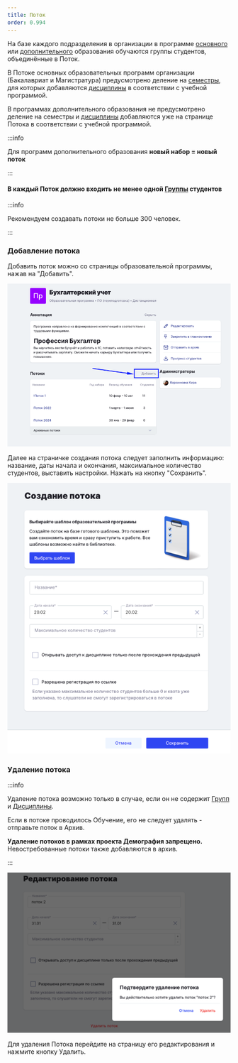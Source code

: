```yaml
---
title: Поток
order: 0.994
---
```


На базе каждого подразделения в организации в программе [основного](./README/programma-osnovnogo-obrazovaniya/_index) или [дополнительного](./README/programma-osnovnogo-obrazovaniya/programma-dopolnitelnogo-obrazovaniya-2/_index) образования обучаются группы студентов, объединённые в Поток.

В Потоке  основных образовательных программ организации (Бакалавриат и Магистратура) предусмотрено деление на [семестры](./README/programma-osnovnogo-obrazovaniya/dobavlenie-semestra), для которых добавляются [дисциплины](./disciplina/_index) в соответствии с учебной программой.

В программах дополнительного образования не предусмотрено деление на семестры и [дисциплины](./disciplina/_index) добавляются уже на странице Потока в соответствии с учебной программой.

:::info 

Для программ дополнительного образования **новый набор = новый поток**

:::

#### В каждый Поток должно входить не менее одной [Группы](./gruppa) студентов

:::info 

Рекомендуем создавать потоки не больше 300 человек.

:::

### Добавление потока

Добавить поток можно со страницы образовательной программы, нажав на "Добавить".

![](<../.gitbook/assets/image (1) (1) (1) (1) (1) (1) (1) (1).png>)

Далее на страничке создания потока следует заполнить информацию: название, даты начала и окончания, максимальное количество студентов, выставить настройки. Нажать на кнопку "Сохранить".

![](<../.gitbook/assets/image (1) (1) (1) (1) (1) (1) (1).png>)

### Удаление потока

:::info 

Удаление потока возможно только в случае, если он не содержит [Групп ](./gruppa)и [Дисциплины](./disciplina/_index).

Если в потоке проводилось Обучение, его не следует удалять  - отправьте поток в Архив.

**Удаление потоков в рамках проекта Демография запрещено.** Невостребованные потоки также добавляются в архив.

:::

![](<../.gitbook/assets/image (2) (1) (1) (1).png>)

Для удаления Потока перейдите на страницу его редактирования и нажмите кнопку Удалить.